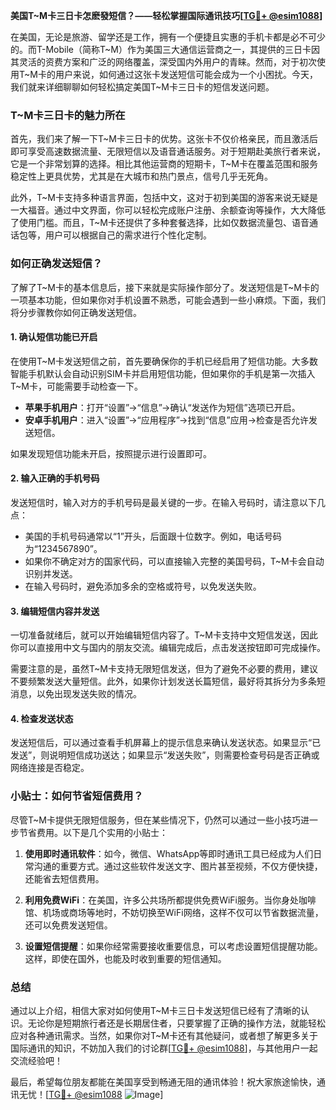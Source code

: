 **美国T~M卡三日卡怎麽發短信？——轻松掌握国际通讯技巧[[TG💪+ @esim1088](https://t.me/s/esim1088)]**

在美国，无论是旅游、留学还是工作，拥有一个便捷且实惠的手机卡都是必不可少的。而T-Mobile（简称T~M）作为美国三大通信运营商之一，其提供的三日卡因其灵活的资费方案和广泛的网络覆盖，深受国内外用户的青睐。然而，对于初次使用T~M卡的用户来说，如何通过这张卡发送短信可能会成为一个小困扰。今天，我们就来详细聊聊如何轻松搞定美国T~M卡三日卡的短信发送问题。

### T~M卡三日卡的魅力所在

首先，我们来了解一下T~M卡三日卡的优势。这张卡不仅价格亲民，而且激活后即可享受高速数据流量、无限短信以及语音通话服务。对于短期赴美旅行者来说，它是一个非常划算的选择。相比其他运营商的短期卡，T~M卡在覆盖范围和服务稳定性上更具优势，尤其是在大城市和热门景点，信号几乎无死角。

此外，T~M卡支持多种语言界面，包括中文，这对于初到美国的游客来说无疑是一大福音。通过中文界面，你可以轻松完成账户注册、余额查询等操作，大大降低了使用门槛。而且，T~M卡还提供了多种套餐选择，比如仅数据流量包、语音通话包等，用户可以根据自己的需求进行个性化定制。

### 如何正确发送短信？

了解了T~M卡的基本信息后，接下来就是实际操作部分了。发送短信是T~M卡的一项基本功能，但如果你对手机设置不熟悉，可能会遇到一些小麻烦。下面，我们将分步骤教你如何正确发送短信。

#### 1. 确认短信功能已开启

在使用T~M卡发送短信之前，首先要确保你的手机已经启用了短信功能。大多数智能手机默认会自动识别SIM卡并启用短信功能，但如果你的手机是第一次插入T~M卡，可能需要手动检查一下。

- **苹果手机用户**：打开“设置”→“信息”→确认“发送作为短信”选项已开启。
- **安卓手机用户**：进入“设置”→“应用程序”→找到“信息”应用→检查是否允许发送短信。

如果发现短信功能未开启，按照提示进行设置即可。

#### 2. 输入正确的手机号码

发送短信时，输入对方的手机号码是最关键的一步。在输入号码时，请注意以下几点：

- 美国的手机号码通常以“1”开头，后面跟十位数字。例如，电话号码为“1234567890”。
- 如果你不确定对方的国家代码，可以直接输入完整的美国号码，T~M卡会自动识别并发送。
- 在输入号码时，避免添加多余的空格或符号，以免发送失败。

#### 3. 编辑短信内容并发送

一切准备就绪后，就可以开始编辑短信内容了。T~M卡支持中文短信发送，因此你可以直接用中文与国内的朋友交流。编辑完成后，点击发送按钮即可完成操作。

需要注意的是，虽然T~M卡支持无限短信发送，但为了避免不必要的费用，建议不要频繁发送大量短信。此外，如果你计划发送长篇短信，最好将其拆分为多条短消息，以免出现发送失败的情况。

#### 4. 检查发送状态

发送短信后，可以通过查看手机屏幕上的提示信息来确认发送状态。如果显示“已发送”，则说明短信成功送达；如果显示“发送失败”，则需要检查号码是否正确或网络连接是否稳定。

### 小贴士：如何节省短信费用？

尽管T~M卡提供无限短信服务，但在某些情况下，仍然可以通过一些小技巧进一步节省费用。以下是几个实用的小贴士：

1. **使用即时通讯软件**：如今，微信、WhatsApp等即时通讯工具已经成为人们日常沟通的重要方式。通过这些软件发送文字、图片甚至视频，不仅方便快捷，还能省去短信费用。
   
2. **利用免费WiFi**：在美国，许多公共场所都提供免费WiFi服务。当你身处咖啡馆、机场或商场等地时，不妨切换至WiFi网络，这样不仅可以节省数据流量，还可以免费发送短信。

3. **设置短信提醒**：如果你经常需要接收重要信息，可以考虑设置短信提醒功能。这样，即使在国外，也能及时收到重要的短信通知。

### 总结

通过以上介绍，相信大家对如何使用T~M卡三日卡发送短信已经有了清晰的认识。无论你是短期旅行者还是长期居住者，只要掌握了正确的操作方法，就能轻松应对各种通讯需求。当然，如果你对T~M卡还有其他疑问，或者想了解更多关于国际通讯的知识，不妨加入我们的讨论群[[TG💪+ @esim1088](https://t.me/s/esim1088)]，与其他用户一起交流经验吧！

最后，希望每位朋友都能在美国享受到畅通无阻的通讯体验！祝大家旅途愉快，通讯无忧！[[TG💪+ @esim1088](https://t.me/s/esim1088) ![Image](https://i.postimg.cc/4NQfJmqS/Snipaste-2025-05-13-00-14-12.png)]